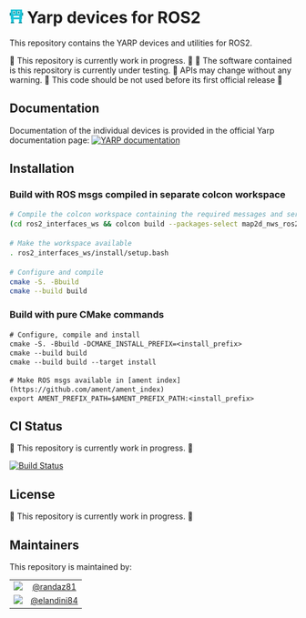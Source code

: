 ![YARP logo](doc/images/yarp-robot-24.png?raw=true "yarp-devices-ros2")
Yarp devices for ROS2
=====================

This repository contains the YARP devices and utilities for ROS2.

:construction: This repository is currently work in progress. :construction:
:construction: The software contained is this repository is currently under testing. :construction: APIs may change without any warning. :construction: This code should be not used before its first official release :construction:

Documentation
-------------

Documentation of the individual devices is provided in the official Yarp documentation page:
[![YARP documentation](https://img.shields.io/badge/Documentation-yarp.it-19c2d8.svg)](https://yarp.it/latest/group__dev__impl.html)


Installation
-------------

### Build with ROS msgs compiled in separate colcon workspace

~~~bash
# Compile the colcon workspace containing the required messages and services
(cd ros2_interfaces_ws && colcon build --packages-select map2d_nws_ros2_msgs)

# Make the workspace available
. ros2_interfaces_ws/install/setup.bash

# Configure and compile
cmake -S. -Bbuild
cmake --build build
~~~

### Build with pure CMake commands

~~~
# Configure, compile and install
cmake -S. -Bbuild -DCMAKE_INSTALL_PREFIX=<install_prefix>
cmake --build build
cmake --build build --target install

# Make ROS msgs available in [ament index](https://github.com/ament/ament_index)
export AMENT_PREFIX_PATH=$AMENT_PREFIX_PATH:<install_prefix>
~~~

CI Status
---------

:construction: This repository is currently work in progress. :construction:

[![Build Status](https://github.com/robotology/yarp-devices-ros2/workflows/CI%20Workflow/badge.svg)](https://github.com/robotology/yarp-devices-ros2/actions?query=workflow%3A%22CI+Workflow%22)

License
---------

:construction: This repository is currently work in progress. :construction:

Maintainers
--------------
This repository is maintained by:

| | |
|:---:|:---:|
| [<img src="https://github.com/randaz81.png" width="40">](https://github.com/randaz81) | [@randaz81](https://github.com/randaz81) |
| [<img src="https://github.com/elandini84.png" width="40">](https://github.com/elandini84) | [@elandini84](https://github.com/elandini84) |